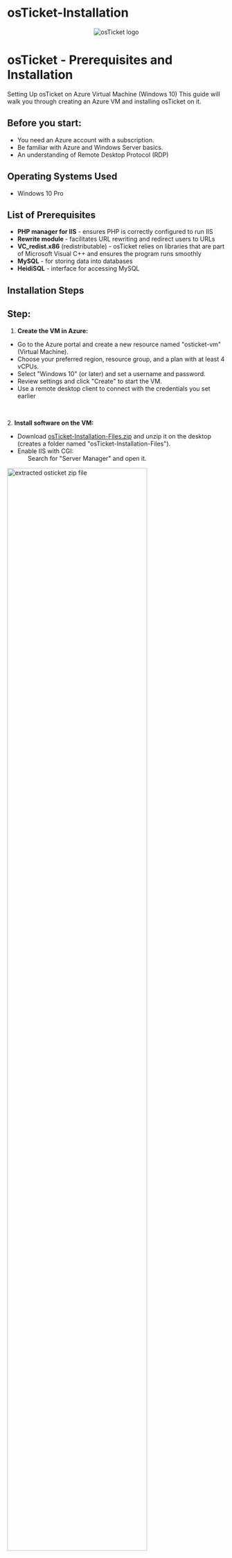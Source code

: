# osTicket-Installation
<p align="center">
  <img src="https://i.imgur.com/Clzj7Xs.png" alt="osTicket logo"/>
  </p>
  
  <h1>osTicket - Prerequisites and Installation</h1>
  Setting Up osTicket on Azure Virtual Machine (Windows 10) This guide will walk you through creating an Azure VM and installing osTicket on it.<br />
  
  <h2>Before you start:</h2>
  
  - You need an Azure account with a subscription.
  - Be familiar with Azure and Windows Server basics.
  - An understanding of Remote Desktop Protocol (RDP)
  <h2>Operating Systems Used </h2>
  
  - Windows 10 Pro </b>
  
  <h2>List of Prerequisites</h2>
  
  - <b>PHP manager for IIS</b> - ensures PHP is correctly configured to run IIS
  - <b>Rewrite module </b> - facilitates URL rewriting and redirect users to URLs
  - <b>VC_redist.x86</b> (redistributable) - osTicket relies on libraries that are part of Microsoft Visual C++ and ensures the program runs smoothly
  - <b>MySQL</b> - for storing data into databases
  - <b>HeidiSQL</b> - interface for accessing MySQL 
  
  
  <h2>Installation Steps</h2>
  <p>
  <h2>Step:</h2>
    
1. <b>Create the VM in Azure:</b>
<ul>
  <li>Go to the Azure portal and create a new resource named "osticket-vm" (Virtual Machine).</li>
<li>Choose your preferred region, resource group, and a plan with at least 4 vCPUs.</li>
<li>Select "Windows 10" (or later) and set a username and password.</li>
<li>Review settings and click "Create" to start the VM.</li>
  <li>Use a remote desktop client to connect with the credentials you set earlier</li>
</ul>
  
  </p>
  <br />
  <p>
  2. <b>Install software on the VM:</b>
    <ul>
   <li>Download <a href= https://drive.google.com/uc?export=download&id=1b3RBkXTLNGXbibeMuAynkfzdBC1NnqaD>osTicket-Installation-Files.zip</a> and unzip it on the desktop (creates a folder named "osTicket-Installation-Files").</li>
      <li>Enable IIS with CGI:
      <ol>Search for "Server Manager" and open it.</ol>
      </li>
    </ul>
    </p>
  <p>
  <img src="images/1.png" height="80%" width="80%" alt="extracted osticket zip file"/>
  </p>
  
  
  <p>
  Now we'll need to enable Internet Information Services. You can search for Control Panel in the search bar at the bottom, then click Uninstall a Program, then Turn Windows features on or off, then check the box next to Internet Information Services. We'll also need to enable CGI under World Wide Wide Services -> Application Development Features.
  </p>
  <br />
  
  <p>
  <img src="images/2.png" height="80%" width="80%" alt="enable IIS and CGI"/>
  </p>
  <br/>
  <p>
  Once that's done, we can install the PHP manager for IIS. Open on the file and click OK to all the default selections. Do the same thing for the rewrite modules (rewrite_amd64 file).
  </p>
  <img src="images/3.png" height="80%" width="80%" alt="install php manager and rewrite"/>
  
  <br />
  
  <p>
  Now we'll create a directory in C:\ called PHP, basically C:\PHP. Click on the folder at the bottom the Taskbar or search for File Explorer. This is so that we can extract the zipped PHP folder into this new directory and allow osTicket to work with PHP.
  </p>
  <p>
    <img src="images/4.png" height="80%" width="80%" alt="extract php to c php"/>
  </p>
  <br/>
  
  <p>
  Next install the redistributable and accept all defaults. Then install MySQL, select Standard Configuration and then enter root and root as the username and password. This is just for simplicity and you'd likely use a stronger password in real life.
    
  </p>
  <p>
    <img src="images/5.png" height="50%" width="50%" alt="install redistr and mysql"/>
  </p>
  <br/>
  
  <p>
  Now open Internet Information Services, type IIS in the search bar and then Run as administrator. Click on PHP manager then register new PHP version. Select C:\PHP\php-cgi.exe
    
  </p>
  <p>
    <img src="images/6.png" height="80%" width="80%" alt="configure PHP new version in PHP manager"/>
  </p>
  <br/>
  
  <p>
  Reload IIS by clicking stop then start on the right hand side. This will help load the new PHP version.
  </p>
  <p>
    <img src="images/7.png" height="30%" width="30%" alt="reload IIS"/>
  </p>
  <br/>
  
  <p>
  Extract the osticket zipped folder and move the extracted upload folder into C:\inetpub\wwwwroot, then rename upload to osTicket (it must be exact).
    
  </p>
  <p>
    <img src="images/8.png" height="80%" width="80%" alt="extract osticket zipped folder and move to wwwroot"/>
  </p>
  <br/>
  
  <p>
  Reload IIS again. On the left side pane, go to Sites, click the down arrow until you reach osTicket and then click on Browse in the right side pane, then you should get this.
  </p>
  <p>
    <img src="images/9.png" height="80%" width="80%" alt="osticket landing page"/>
  </p>
  <br/>
  <p>
  Now we'll need to enable some extensions. Go back to the osTicket folder on the left side pane and then click on PHP manager in the middle pane. Click on Enable or disable an extension and you'll need to enable php_imap.dll, php_intl.dll and php_opcache.dll. Refresh the osTicket webpage and it should be updated.
  </p>
  <p>
    <img src="images/10.png" height="80%" width="80%" alt="updated osticket landing page"/>
  </p>
  <br/>
  <p>
  Now we have to rename C:\inetpub\wwwroot\osTicket\include\ost-sampleconfig.php to C:\inetpub\wwwroot\osTicket\include\ost-config.php. Then we'll need to change permissions for this file. Right click on this and then Properties -> Security tab -> Advanced -> Disable inheritance (remove option) -> Add -> Select a principal -> Type everyone in the box -> Check names -> OK. Make sure you click on Full control as well.
  </p>
  <p>
    <img src="images/11.png" height="80%" width="80%" alt="ost config permissions"/>
  </p>
  <br/>
  <p>
  Now back to osTicket on the browser, click Continue and fill in the details that you want to use as login and password for the helpdesk system. The only caveat is the MySQL database name is osTicket and the username and password must be root and root. Before clicking continue on this, go back to the original extracted folder and install HeidiSQL. Accept all defaults and when it comes to creating a new session, select new and then login into the sql database with root and root credentials. Then right click on Unnamed -> Create new -> Database. The name must be exactly osTicket.
  </p>
  <p>
    <img src="images/12.png" height="80%" width="80%" alt="heidisql"/>
    <img src="images/12.5.png" height="80%" width="80%" alt="create new database in heidisql"/>
  </p>
  Continue with the installation of osTicket in the browser by clicking Install Now. You should now seeing the page telling you that osTicket is finally installed and all the links to login into the osTicket as a general user (http://localhost/osTicket) or as staff (http://localhost/osTicket/scp).
  <br/>
  <p>
     <img src="images/13.png" height="80%" width="80%" alt="osticket installed"/>
  </p>
